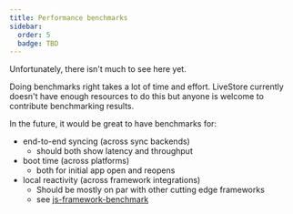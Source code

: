 ```yaml
---
title: Performance benchmarks
sidebar:
  order: 5
  badge: TBD
---
```


Unfortunately, there isn't much to see here yet.

Doing benchmarks right takes a lot of time and effort. LiveStore currently doesn't have enough resources to do this but anyone is welcome to contribute benchmarking results.

In the future, it would be great to have benchmarks for:

- end-to-end syncing (across sync backends)
  - should both show latency and throughput
- boot time (across platforms)
  - both for initial app open and reopens
- local reactivity (across framework integrations)
  - Should be mostly on par with other cutting edge frameworks
  - see [js-framework-benchmark](https://github.com/krausest/js-framework-benchmark)
